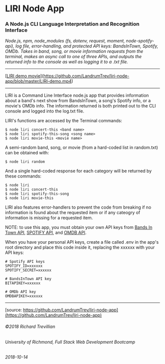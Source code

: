 # LIRI Node App

### A Node.js CLI Language Interpretation and Recognition Interface

*Node.js, npm, node_modules (fs, dotenv, request, moment, node-spotify-api), log file, error-handling, and protected API keys: BandsInTown, Spotify, OMDb. Takes in band, song, or movie information requests from the terminal, makes an async call to one of three APIs, and outputs the returned info to the console as well as logging it to a .txt file.*
_________________________________________________

[[LIRI demo movie](https://github.com/LandrumTrev/liri-node-app/blob/master/LIRI-demo.mp4)](https://github.com/LandrumTrev/liri-node-app/blob/master/LIRI-demo.mp4)

_________________________________________________

LIRI is a Command Line Interface node.js app that provides information about a band's next show from BandsInTown, a song's Spotify info, or a movie's OMDb info. The information returned is both printed out to the CLI console and logged into the log.txt file. 

LIRI's functions are accessed by the Terminal commands:

```
$ node liri concert-this <band name>
$ node liri spotify-this-song <song name>
$ node liri movie-this <movie name>
```

A semi-random band, song, or movie (from a hard-coded list in random.txt) can be obtained with:

```
$ node liri random
```

And a single hard-coded response for each category will be returned by these commands:

```
$ node liri
$ node liri concert-this
$ node liri spotify-this-song
$ node liri movie-this
```

LIRI also features error-handlers to prevent the code from breaking if no information is found about the requested item or if any cateogry of information is missing for a requested item.

NOTE: to use this app, you must obtain your own API keys from [Bands In Town API](http://www.artists.bandsintown.com/bandsintown-api), [SPOTIFY API](https://developer.spotify.com/documentation/web-api/quick-start/), and [OMDB API](http://www.omdbapi.com).

When you have your personal API keys, create a file called .env in the app's root directory and place this code inside it, replacing the xxxxxx with your API keys:


```
# Spotify API keys
SPOTIFY_ID=xxxxxx
SPOTIFY_SECRET=xxxxxx

# BandsInTown API key
BITAPIKEY=xxxxxx

# OMDb API key
OMDBAPIKEY=xxxxxx
```
_________________________________________________

[source: https://github.com/LandrumTrev/liri-node-app](https://github.com/LandrumTrev/liri-node-app)

###### ©2018 Richard Trevillian
###### University of Richmond, Full Stack Web Development Bootcamp
###### 2018-10-14